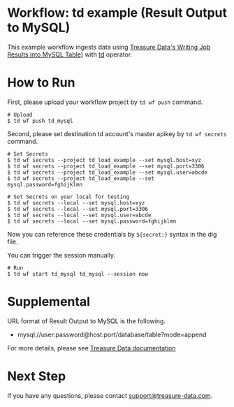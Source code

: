 # Workflow: td example (Result Output to MySQL)

This example workflow ingests data using [Treasure Data's Writing Job Results into MySQL Table)](https://docs.treasuredata.com/articles/result-into-mysql) with [td](http://docs.digdag.io/operators/td.html) operator.

# How to Run

First, please upload your workflow project by `td wf push` command.

    # Upload
    $ td wf push td_mysql

Second, please set destination td account's master apikey by `td wf secrets` command.

    # Set Secrets
    $ td wf secrets --project td_load_example --set mysql.host=xyz
    $ td wf secrets --project td_load_example --set mysql.port=3306
    $ td wf secrets --project td_load_example --set mysql.user=abcde
    $ td wf secrets --project td_load_example --set mysql.password=fghijklmn

    # Set Secrets on your local for testing
    $ td wf secrets --local --set mysql.host=xyz
    $ td wf secrets --local --set mysql.port=3306
    $ td wf secrets --local --set mysql.user=abcde
    $ td wf secrets --local --set mysql.password=fghijklmn

Now you can reference these credentials by `${secret:}` syntax in the dig file.

You can trigger the session manually.

    # Run
    $ td wf start td_mysql td_mysql --session now
    
# Supplemental

URL format of Result Output to MySQL is the following.

- mysql://user:password@host:port/database/table?mode=append

For more details, please see [Treasure Data documentation](https://docs.treasuredata.com/articles/result-into-mysql#four-modes-to-modify-data-appendreplacetruncateupdate)

# Next Step

If you have any questions, please contact support@treasure-data.com.
